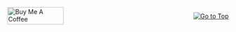 <div style="display: flex; justify-content: space-between; align-items: center; width: 100%;">
  <a href="https://www.buymeacoffee.com/divyanshu0212" target="_blank" style="margin-right: auto;">
    <img src="https://cdn.buymeacoffee.com/buttons/v2/default-yellow.png" alt="Buy Me A Coffee" style="height: 40px !important; width: 128px !important;">
  </a>
  <a href="#top" style="margin-left: auto;">
    <img src="https://img.shields.io/static/v1?label&message=Go+to+Top&color=0b6ab3&style=flat&logo" alt="Go to Top">
  </a>
</div>
